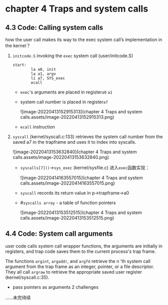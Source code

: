 # chapter 4 Traps and system calls

## 4.3 Code: Calling system calls

how the user call makes its way to the exec system call’s implementation in the kernel？

1. `initcode.S` invoking the `exec` system call (user/initcode.S)

   ```assembly
   start:
           la a0, init
           la a1, argv
           li a7, SYS_exec
           ecall
   ```

   - `exec`'s arguments are placed in register`a0` `a1`

   - system call number is placed in register`a7`

     ![image-20220413152915313](chapter 4 Traps and system calls.assets/image-20220413152915313.png)

   - `ecall` instruction

2. `syscall` (kernel/syscall.c:133) retrieves the system call number from the saved a7 in the trapframe and uses it to index into syscalls.

   ![image-20220413153632840](chapter 4 Traps and system calls.assets/image-20220413153632840.png)

   - `syscalls[7]()`->`sys_exec` (kernel/sysfile.c) 进入`exec`函数实现：

     ![image-20220414163557015](chapter 4 Traps and system calls.assets/image-20220414163557015.png)

   - `syscall` records its return value in p->trapframe->a0

   - #`syscalls array` - a table of function pointers
   
     ![image-20220413153512515](chapter 4 Traps and system calls.assets/image-20220413153512515.png)



## 4.4 Code: System call arguments

user code calls system call wrapper functions, the arguments are initially in registers, and trap code saves them to the current process's trap frame.

The functions `argint`, `argaddr`, and `argfd` retrieve the n ’th system call argument from the trap frame as an integer, pointer, or a file descriptor. They all call `argraw` to retrieve the appropriate saved user register (kernel/syscall.c:35).

- pass pointers as arguments 2 challenges

......未完待续
